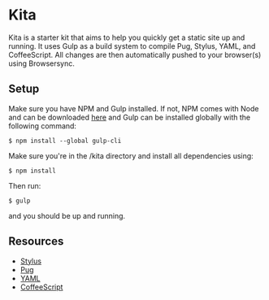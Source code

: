 # Kita
Kita is a starter kit that aims to help you quickly get a static site up and running. It uses Gulp as a build system to compile Pug, Stylus, YAML, and CoffeeScript. All changes are then automatically pushed to your browser(s) using Browsersync.

## Setup
Make sure you have NPM and Gulp installed. If not, NPM comes with Node and can be downloaded [here](https://nodejs.org/en/download/) and Gulp can be installed globally with the following command:
```
$ npm install --global gulp-cli
```

Make sure you're in the /kita directory and install all dependencies using:
```
$ npm install
```

Then run:
```
$ gulp
```
and you should be up and running.

## Resources
- [Stylus](http://stylus-lang.com)
- [Pug](https://pugjs.org)
- [YAML](http://www.yaml.org)
- [CoffeeScript](http://coffeescript.org)
